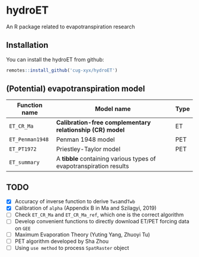 # hydroET

An R package related to evapotranspiration research

## Installation

You can install the hydroET from github:

```R
remotes::install_github('cug-xyx/hydroET')
```

## (Potential) evapotranspiration model

| Function name   | Model name                                                          | Type |
| --------------- | ------------------------------------------------------------------- | ---- |
| `ET_CR_Ma`      | **Calibration-free complementary relationship (CR) model**          | ET   |
| `ET_Penman1948` | Penman 1948 model                                                   | PET  |
| `ET_PT1972`     | Priestley-Taylor model                                              | PET  |
| `ET_summary`    | A **tibble** containing various types of evapotranspiration results |      |


## TODO

- [x] Accuracy of inverse function to derive `Tws`and`Twb`
- [x] Calibration of `alpha` (Appendix B in Ma and Szilagyi, 2019)
- [ ] Check `ET_CR_Ma` and `ET_CR_Ma_ref`, which one is the correct algorithm
- [ ] Develop convenient functions to directly download ET/PET forcing data on `GEE`
- [ ] Maximum Evaporation Theory (Yuting Yang, Zhuoyi Tu)
- [ ] PET algorithm developed by Sha Zhou
- [ ] Using `use method` to process `SpatRaster` object